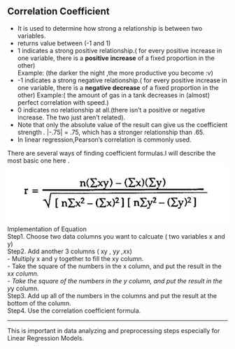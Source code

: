 ## Correlation Coefficient 
- It is used to determine how strong a relationship is between two variables.<br>
- returns value between (-1 and 1) <br>
- 1 indicates a strong positive relationship.( for every positive increase in one variable, there is a **positive increase** of a fixed proportion in the other)<br> Example: (the darker the night ,the more productive you become :v) 
- -1 indicates a strong negative relationship.( for every positive increase in one variable, there is a **negative decrease** of a fixed proportion in the other) Example:( the amount of gas in a tank decreases in (almost) perfect correlation with speed.)
- 0 indicates no relationship at all.(there isn’t a positive or negative increase. The two just aren’t related).
- Note that only the absolute value of the result can give us the coefficient strength . |-.75| = .75, which has a stronger relationship than .65.
- In linear regression,Pearson’s correlation is commonly used.<br>

There are several ways of finding coefficient formulas.I will describe the most basic one here . 
   ![Equation Image ](https://github.com/KhinePisi/100-Days-of-ML/blob/master/Correlation%20Coefficient.JPG)<br>
   Implementation of Equation <br>
   Step1. Choose two data columns you want to calcuate ( two variables x and y)<br>
   Step2. Add another 3 columns ( xy , y*y ,x*x) <br>
            - Multiply x and y together to fill the xy column.<br>
            - Take the square of the numbers in the x column, and put the result in the x*x column.<br>
            - Take the square of the numbers in the y column, and put the result in the y*y column.<br>
   Step3. Add up all of the numbers in the columns and put the result at the bottom of the column.   <br>
   Step4. Use the correlation coefficient formula. <br>
   
   
   -------------------------------------------------------------------------------------------------------------------

This is important in data analyzing and preprocessing steps especially for Linear Regression Models.<br>








